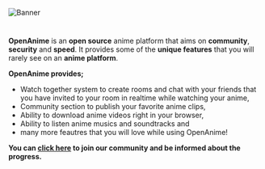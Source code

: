 ![Banner](https://i.hizliresim.com/p07x9su.png)
#
**OpenAnime** is an **open source** anime platform that aims on **community**, **security** and **speed**. It provides some of the **unique features** that you will rarely see on an **anime platform**.

**OpenAnime provides;**
- Watch together system to create rooms and chat with your friends that you have invited to your room in realtime while watching your anime,
- Community section to publish your favorite anime clips, 
- Ability to download anime videos right in your browser,
- Ability to listen anime musics and soundtracks and
- many more feautres that you will love while using OpenAnime!

**You can [click here](https://discord.gg/wdjEkU3YFA) to join our community and be informed about the progress.**
